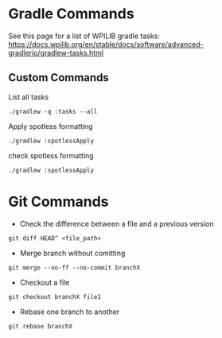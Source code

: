 # Gradle Commands

See this page for a list of WPILIB gradle tasks: https://docs.wpilib.org/en/stable/docs/software/advanced-gradlerio/gradlew-tasks.html

## Custom Commands

List all tasks

 `./gradlew -q :tasks --all`

Apply spotless formatting

`./gradlew :spotlessApply`

check spotless formatting

`./gradlew :spotlessApply`

# Git Commands

- Check the difference between a file and a previous version

`git diff HEAD^ <file_path>`

- Merge branch without comitting

`git merge --no-ff --no-commit branchX`

- Checkout a file

`git checkout branchX file1`

- Rebase one branch to another

`git rebase branchX`
